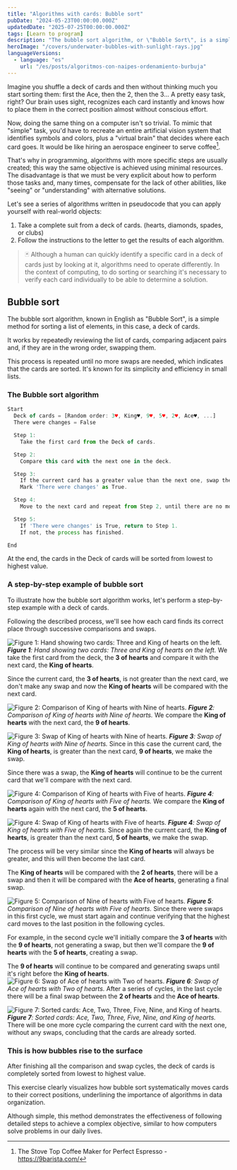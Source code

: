 ```yaml
---
title: "Algorithms with cards: Bubble sort"
pubDate: "2024-05-23T00:00:00.000Z"
updatedDate: "2025-07-25T00:00:00.000Z"
tags: [Learn to program]
description: "The bubble sort algorithm, or \"Bubble Sort\", is a simple method for sorting lists. It compares and swaps adjacent pairs if they are out of order, repeating the process until no more swaps are needed. It's ideal for its simplicity and efficiency in small lists."
heroImage: "/covers/underwater-bubbles-with-sunlight-rays.jpg"
languageVersions:
  - language: "es"
    url: "/es/posts/algoritmos-con-naipes-ordenamiento-burbuja"
---
```


Imagine you shuffle a deck of cards and then without thinking much you start sorting them: first the Ace, then the 2, then the 3... A pretty easy task, right? Our brain uses sight, recognizes each card instantly and knows how to place them in the correct position almost without conscious effort.

Now, doing the same thing on a computer isn't so trivial. To mimic that "simple" task, you'd have to recreate an entire artificial vision system that identifies symbols and colors, plus a "virtual brain" that decides where each card goes. It would be like hiring an aerospace engineer to serve coffee[^1].

That's why in programming, algorithms with more specific steps are usually created; this way the same objective is achieved using minimal resources. The disadvantage is that we must be very explicit about how to perform those tasks and, many times, compensate for the lack of other abilities, like "seeing" or "understanding" with alternative solutions.

Let's see a series of algorithms written in pseudocode that you can apply yourself with real-world objects:

1. Take a complete suit from a deck of cards. (hearts, diamonds, spades, or clubs)
2. Follow the instructions to the letter to get the results of each algorithm.

> 🃏 Although a human can quickly identify a specific card in a deck of cards just by looking at it, algorithms need to operate differently.
> In the context of computing, to do sorting or searching it's necessary to verify each card individually to be able to determine a solution.

## Bubble sort
The bubble sort algorithm, known in English as "Bubble Sort", is a simple method for sorting a list of elements, in this case, a deck of cards.

It works by repeatedly reviewing the list of cards, comparing adjacent pairs and, if they are in the wrong order, swapping them.

This process is repeated until no more swaps are needed, which indicates that the cards are sorted. It's known for its simplicity and efficiency in small lists.

### The Bubble sort algorithm

```javascript
Start
  Deck of cards = [Random order: 3♥, King♥, 9♥, 5♥, 2♥, Ace♥, ...]
  There were changes = False

  Step 1:
    Take the first card from the Deck of cards.

  Step 2:
    Compare this card with the next one in the deck.

  Step 3:
    If the current card has a greater value than the next one, swap their positions.
    Mark 'There were changes' as True.

  Step 4:
    Move to the next card and repeat from Step 2, until there are no more cards.

  Step 5:
    If 'There were changes' is True, return to Step 1.
    If not, the process has finished.

End
```

At the end, the cards in the Deck of cards will be sorted from lowest to highest value.

### A step-by-step example of bubble sort
To illustrate how the bubble sort algorithm works, let's perform a step-by-step example with a deck of cards.

Following the described process, we'll see how each card finds its correct place through successive comparisons and swaps.

![Figure 1: Hand showing two cards: Three and King of hearts on the left.](/images/posts/es/algoritmos-con-naipes-ordenamiento-burbuja/paso-1.jpg) _**Figure 1**: Hand showing two cards: Three and King of hearts on the left._
We take the first card from the deck, the **3 of hearts** and compare it with the next card, the **King of hearts**.

Since the current card, the **3 of hearts**, is not greater than the next card, we don't make any swap and now the **King of hearts** will be compared with the next card.

![Figure 2: Comparison of King of hearts with Nine of hearts.](/images/posts/es/algoritmos-con-naipes-ordenamiento-burbuja/paso-2.jpg) _**Figure 2**: Comparison of King of hearts with Nine of hearts._
We compare the **King of hearts** with the next card, the **9 of hearts**.

![Figure 3: Swap of King of hearts with Nine of hearts.](/images/posts/es/algoritmos-con-naipes-ordenamiento-burbuja/paso-3.jpg) _**Figure 3**: Swap of King of hearts with Nine of hearts._
Since in this case the current card, the **King of hearts**, is greater than the next card, **9 of hearts**, we make the swap.

Since there was a swap, the **King of hearts** will continue to be the current card that we'll compare with the next card.

![Figure 4: Comparison of King of hearts with Five of hearts.](/images/posts/es/algoritmos-con-naipes-ordenamiento-burbuja/paso-4.jpg) _**Figure 4**: Comparison of King of hearts with Five of hearts._
We compare the **King of hearts** again with the next card, the **5 of hearts**.

![Figure 4: Swap of King of hearts with Five of hearts.](/images/posts/es/algoritmos-con-naipes-ordenamiento-burbuja/paso-5.jpg) _**Figure 4**: Swap of King of hearts with Five of hearts._
Since again the current card, the **King of hearts**, is greater than the next card, **5 of hearts**, we make the swap.

The process will be very similar since the **King of hearts** will always be greater, and this will then become the last card.

The **King of hearts** will be compared with the **2 of hearts**, there will be a swap and then it will be compared with the **Ace of hearts**, generating a final swap.

![Figure 5: Comparison of Nine of hearts with Five of hearts.](/images/posts/es/algoritmos-con-naipes-ordenamiento-burbuja/paso-6.jpg) _**Figure 5**: Comparison of Nine of hearts with Five of hearts._
Since there were swaps in this first cycle, we must start again and continue verifying that the highest card moves to the last position in the following cycles.

For example, in the second cycle we'll initially compare the **3 of hearts** with the **9 of hearts**, not generating a swap, but then we'll compare the **9 of hearts** with the **5 of hearts**, creating a swap.

The **9 of hearts** will continue to be compared and generating swaps until it's right before the **King of hearts**.
![Figure 6: Swap of Ace of hearts with Two of hearts.](/images/posts/es/algoritmos-con-naipes-ordenamiento-burbuja/paso-7.jpg) _**Figure 6**: Swap of Ace of hearts with Two of hearts._
After a series of cycles, in the last cycle there will be a final swap between the **2 of hearts** and the **Ace of hearts**.

![Figure 7: Sorted cards: Ace, Two, Three, Five, Nine, and King of hearts.](/images/posts/es/algoritmos-con-naipes-ordenamiento-burbuja/paso-8.jpg) _**Figure 7**: Sorted cards: Ace, Two, Three, Five, Nine, and King of hearts._
There will be one more cycle comparing the current card with the next one, without any swaps, concluding that the cards are already sorted.

### This is how bubbles rise to the surface

After finishing all the comparison and swap cycles, the deck of cards is completely sorted from lowest to highest value.

This exercise clearly visualizes how bubble sort systematically moves cards to their correct positions, underlining the importance of algorithms in data organization.

Although simple, this method demonstrates the effectiveness of following detailed steps to achieve a complex objective, similar to how computers solve problems in our daily lives.

[^1]: The Stove Top Coffee Maker for Perfect Espresso - https://9barista.com/
